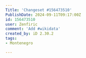 ```yaml
---
Title: 'Changeset #156473510'
PublishDate: 2024-09-11T09:17:00Z
id: 156473510
user: Zenfiric
comment: 'Add #wikidata'
created_by: iD 2.30.2
tags:
- Montenegro

---
```

